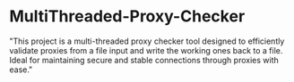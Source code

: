 # MultiThreaded-Proxy-Checker
"This project is a multi-threaded proxy checker tool designed to efficiently validate proxies from a file input and write the working ones back to a file. Ideal for maintaining secure and stable connections through proxies with ease."
